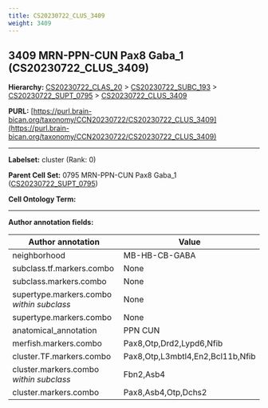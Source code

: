 ```yaml
---
title: CS20230722_CLUS_3409
weight: 3409
---
```

## 3409 MRN-PPN-CUN Pax8 Gaba_1 (CS20230722_CLUS_3409)
<b>Hierarchy: </b>
[CS20230722_CLAS_20](../CS20230722_CLAS_20) >
[CS20230722_SUBC_193](../CS20230722_SUBC_193) >
[CS20230722_SUPT_0795](../CS20230722_SUPT_0795) >
[CS20230722_CLUS_3409](../CS20230722_CLUS_3409)

**PURL:** [https://purl.brain-bican.org/taxonomy/CCN20230722/CS20230722_CLUS_3409](https://purl.brain-bican.org/taxonomy/CCN20230722/CS20230722_CLUS_3409)

---


**Labelset:** cluster (Rank: 0)

**Parent Cell Set:** 0795 MRN-PPN-CUN Pax8 Gaba_1 ([CS20230722_SUPT_0795](../CS20230722_SUPT_0795))



**Cell Ontology Term:** 

[MARKER GENES.]: #


---

[TRANSFERRED ANNOTATIONS.]: #


[AUTHOR ANNOTATION FIELDS.]: #


**Author annotation fields:**

| Author annotation | Value |
|-------------------|-------|
|neighborhood|MB-HB-CB-GABA|
|subclass.tf.markers.combo|None|
|subclass.markers.combo|None|
|supertype.markers.combo _within subclass_|None|
|supertype.markers.combo|None|
|anatomical_annotation|PPN CUN|
|merfish.markers.combo|Pax8,Otp,Drd2,Lypd6,Nfib|
|cluster.TF.markers.combo|Pax8,Otp,L3mbtl4,En2,Bcl11b,Nfib|
|cluster.markers.combo _within subclass_|Fbn2,Asb4|
|cluster.markers.combo|Pax8,Asb4,Otp,Dchs2|
